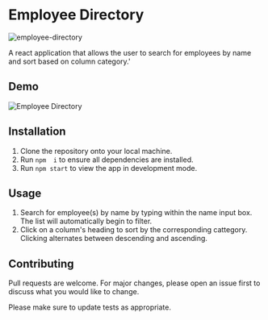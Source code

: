# Employee Directory
![employee-directory](https://user-images.githubusercontent.com/63982568/88123548-b6c03380-cb90-11ea-8190-0d405ec3480c.jpg)

A react application that allows the user to search for employees by name and sort based on column category.'

## Demo

![Employee Directory](https://user-images.githubusercontent.com/63982568/88123764-3817c600-cb91-11ea-9706-c4e16533b2db.gif)

## Installation

1. Clone the repository onto your local machine.
2. Run `npm  i` to ensure all dependencies are installed.
3. Run `npm start` to view the app in development mode.

## Usage

1. Search for employee(s) by name by typing within the name input box. The list will automatically begin to filter.
2. Click on a column's heading to sort by the corresponding cattegory. Clicking alternates between descending and ascending.

## Contributing
Pull requests are welcome. For major changes, please open an issue first to discuss what you would like to change.

Please make sure to update tests as appropriate.

